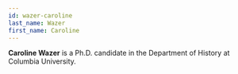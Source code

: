 ```yaml
---
id: wazer-caroline
last_name: Wazer
first_name: Caroline
---
```

**Caroline Wazer** is a Ph.D. candidate in the Department of History at Columbia University.